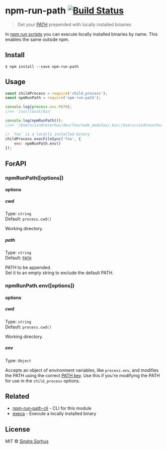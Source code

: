 # npm-run-path [![Build Status](https://travis-ci.org/sindresorhus/npm-run-path.svg?branch=master)](https://travis-ci.org/sindresorhus/npm-run-path)

> Get your [PATH](https://en.wikipedia.org/wiki/PATH_(variable)) prepended with locally installed binaries

In [npm run scripts](https://docs.npmjs.com/cli/run-script) you can execute locally installed binaries by name. This enables the same outside npm.


## Install

```
$ npm install --save npm-run-path
```


## Usage

```js
const childProcess = require('child_process');
const npmRunPath = require('npm-run-path');

console.log(process.env.PATH);
//=> '/usr/local/bin'

console.log(npmRunPath());
//=> '/Users/sindresorhus/dev/foo/node_modules/.bin:/Users/sindresorhus/dev/node_modules/.bin:/Users/sindresorhus/node_modules/.bin:/Users/node_modules/.bin:/node_modules/.bin:/usr/local/bin'

// `foo` is a locally installed binary
childProcess.execFileSync('foo', {
	env: npmRunPath.env()
});
```


## ForAPI

### npmRunPath([options])

#### options

##### cwd

Type: `string`<br>
Default: `process.cwd()`

Working directory.

##### path

Type: `string`<br>
Default: [`PATH`](https://github.com/sindresorhus/path-key)

PATH to be appended.<br>
Set it to an empty string to exclude the default PATH.

### npmRunPath.env([options])

#### options

##### cwd

Type: `string`<br>
Default: `process.cwd()`

Working directory.

##### env

Type: `Object`

Accepts an object of environment variables, like `process.env`, and modifies the PATH using the correct [PATH key](https://github.com/sindresorhus/path-key). Use this if you're modifying the PATH for use in the `child_process` options.


## Related

- [npm-run-path-cli](https://github.com/sindresorhus/npm-run-path-cli) - CLI for this module
- [execa](https://github.com/sindresorhus/execa) - Execute a locally installed binary


## License

MIT © [Sindre Sorhus](https://sindresorhus.com)
